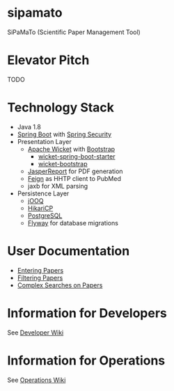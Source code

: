 # sipamato

SiPaMaTo (Scientific Paper Management Tool)

# Elevator Pitch

TODO

# Technology Stack

* Java 1.8
* [Spring Boot](https://projects.spring.io/spring-boot/) with [Spring Security](https://projects.spring.io/spring-security/)
* Presentation Layer
  * [Apache Wicket](https://wicket.apache.org/) with [Bootstrap](http://getbootstrap.com/)
    * [wicket-spring-boot-starter](https://github.com/MarcGiffing/wicket-spring-boot)
    * [wicket-bootstrap](https://github.com/l0rdn1kk0n/wicket-bootstrap)
  * [JasperReport](http://community.jaspersoft.com/) for PDF generation
  * [Feign](https://github.com/OpenFeign/feign) as HHTP client to PubMed
  * jaxb for XML parsing
* Persistence Layer
  * [jOOQ](https://www.jooq.org/)
  * [HikariCP](https://github.com/brettwooldridge/HikariCP)
  * [PostgreSQL](https://www.postgresql.org/)
  * [Flyway](https://flywaydb.org/) for database migrations
  
# User Documentation

* [Entering Papers](https://github.com/ursjoss/sipamato/wiki/Entering-Papers)
* [Filtering Papers](https://github.com/ursjoss/sipamato/wiki/Filtering-Papers)
* [Complex Searches on Papers](https://github.com/ursjoss/sipamato/wiki/Searches)


# Information for Developers

See [Developer Wiki](https://github.com/ursjoss/sipamato/wiki/Developer-Information)

# Information for Operations

See [Operations Wiki](https://github.com/ursjoss/sipamato/wiki/Operations)

